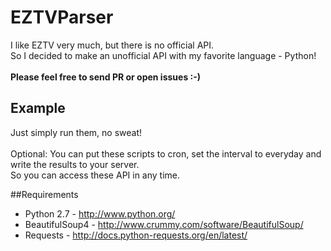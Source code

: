EZTVParser
==========

I like EZTV very much, but there is no official API.<br />
So I decided to make an unofficial API with my favorite language - Python!<br /><br />
<b>Please feel free to send PR or open issues :-)</b>

## Example ##
Just simply run them, no sweat!<br /><br />
Optional: You can put these scripts to cron, set the interval to everyday and write the results to your server.<br />
So you can access these API in any time.

##Requirements
* Python 2.7 - http://www.python.org/
* BeautifulSoup4 - http://www.crummy.com/software/BeautifulSoup/
* Requests - http://docs.python-requests.org/en/latest/
